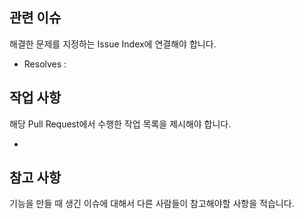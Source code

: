 ## 관련 이슈
해결한 문제를 지정하는 Issue Index에 연결해야 합니다.

- Resolves :

## 작업 사항
해당 Pull Request에서 수행한 작업 목록을 제시해야 합니다.

- 

## 참고 사항
기능을 만들 때 생긴 이슈에 대해서 다른 사람들이 참고해야할 사항을 적습니다.
